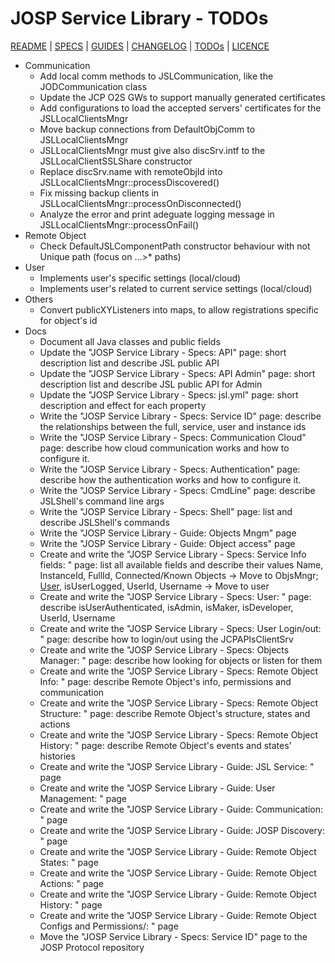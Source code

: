 # JOSP Service Library - TODOs

[README](README.md) | [SPECS](docs/specs.md) | [GUIDES](docs/guides.md) | [CHANGELOG](CHANGELOG.md) | [TODOs](TODOs.md) | [LICENCE](LICENCE.md)


* Communication
  * Add local comm methods to JSLCommunication, like the JODCommunication class
  * Update the JCP O2S GWs to support manually generated certificates
  * Add configurations to load the accepted servers' certificates for the JSLLocalClientsMngr
  * Move backup connections from DefaultObjComm to JSLLocalClientsMngr
  * JSLLocalClientsMngr must give also discSrv.intf to the JSLLocalClientSSLShare constructor
  * Replace discSrv.name with remoteObjId into JSLLocalClientsMngr::processDiscovered()
  * Fix missing backup clients in JSLLocalClientsMngr::processOnDisconnected()
  * Analyze the error and print adeguate logging message in JSLLocalClientsMngr::processOnFail()
* Remote Object
  * Check DefaultJSLComponentPath constructor behaviour with not Unique path (focus on ...>* paths)
* User
  * Implements user's specific settings (local/cloud)
  * Implements user's related to current service settings (local/cloud)
* Others
  * Convert publicXYListeners into maps, to allow registrations specific for object's id
* Docs
  * Document all Java classes and public fields
  * Update the "JOSP Service Library - Specs: API" page: short description list and describe JSL public API
  * Update the "JOSP Service Library - Specs: API Admin" page: short description list and describe JSL public API for Admin
  * Update the "JOSP Service Library - Specs: jsl.yml" page: short description and effect for each property
  * Write the "JOSP Service Library - Specs: Service ID" page: describe the relationships between the full, service, user and instance ids
  * Write the "JOSP Service Library - Specs: Communication Cloud" page: describe how cloud communication works and how to configure it.
  * Write the "JOSP Service Library - Specs: Authentication" page: describe how the authentication works and how to configure it.
  * Write the "JOSP Service Library - Specs: CmdLine" page: describe JSLShell's command line args
  * Write the "JOSP Service Library - Specs: Shell" page: list and describe JSLShell's commands
  * Write the "JOSP Service Library - Guide: Objects Mngm" page
  * Write the "JOSP Service Library - Guide: Object access" page
  * Create and write the "JOSP Service Library - Specs: Service Info fields: " page: list all available fields and describe their values Name, InstanceId, FullId, Connected/Known Objects -> Move to ObjsMngr; [User](#user), isUserLogged, UserId, Username -> Move to user
  * Create and write the "JOSP Service Library - Specs: User: " page: describe isUserAuthenticated, isAdmin, isMaker, isDeveloper, UserId, Username
  * Create and write the "JOSP Service Library - Specs: User Login/out: " page: describe how to login/out using the JCPAPIsClientSrv
  * Create and write the "JOSP Service Library - Specs: Objects Manager: " page: describe how looking for objects or listen for them
  * Create and write the "JOSP Service Library - Specs: Remote Object Info: " page: describe Remote Object's info, permissions and communication
  * Create and write the "JOSP Service Library - Specs: Remote Object Structure: " page: describe Remote Object's structure, states and actions
  * Create and write the "JOSP Service Library - Specs: Remote Object History: " page: describe Remote Object's events and states' histories
  * Create and write the "JOSP Service Library - Guide: JSL Service: " page
  * Create and write the "JOSP Service Library - Guide: User Management: " page
  * Create and write the "JOSP Service Library - Guide: Communication: " page
  * Create and write the "JOSP Service Library - Guide: JOSP Discovery: " page
  * Create and write the "JOSP Service Library - Guide: Remote Object States: " page
  * Create and write the "JOSP Service Library - Guide: Remote Object Actions: " page
  * Create and write the "JOSP Service Library - Guide: Remote Object History: " page
  * Create and write the "JOSP Service Library - Guide: Remote Object Configs and Permissions/: " page
  * Move the "JOSP Service Library - Specs: Service ID" page to the JOSP Protocol repository
